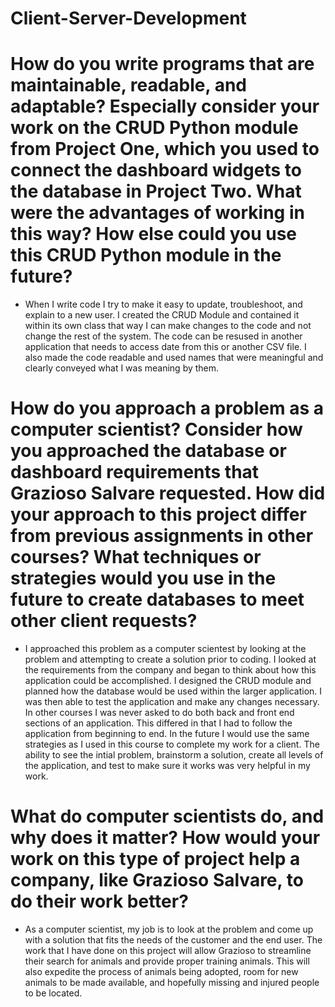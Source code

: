 # Client-Server-Development
# How do you write programs that are maintainable, readable, and adaptable? Especially consider your work on the CRUD Python module from Project One, which you used to connect the dashboard widgets to the database in Project Two. What were the advantages of working in this way? How else could you use this CRUD Python module in the future?
  - When I write code I try to make it easy to update, troubleshoot, and explain to a new user. I created the CRUD Module and contained it within its own class that way I can make changes to the code and not change the rest of the system. The code can be resused in another application that needs to access date from this or another CSV file. I also made the code readable and used names that were meaningful and clearly conveyed what I was meaning by them.
# How do you approach a problem as a computer scientist? Consider how you approached the database or dashboard requirements that Grazioso Salvare requested. How did your approach to this project differ from previous assignments in other courses? What techniques or strategies would you use in the future to create databases to meet other client requests?
  - I approached this problem as a computer scientest by looking at the problem and attempting to create a solution prior to coding. I looked at the requirements from the company and began to think about how this application could be accomplished. I designed the CRUD module and planned how the database would be used within the larger application. I was then able to test the application and make any changes necessary. In other courses I was never asked to do both back and front end sections of an application. This differed in that I had to follow the application from beginning to end. In the future I would use the same strategies as I used in this course to complete my work for a client. The ability to see the intial problem, brainstorm a solution, create all levels of the application, and test to make sure it works was very helpful in my work.
# What do computer scientists do, and why does it matter? How would your work on this type of project help a company, like Grazioso Salvare, to do their work better?
  - As a computer scientist, my job is to look at the problem and come up with a solution that fits the needs of the customer and the end user. The work that I have done on this project will allow Grazioso to streamline their search for animals and provide proper training animals. This will also expedite the process of animals being adopted, room for new animals to be made available, and hopefully missing and injured people to be located.
